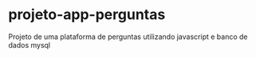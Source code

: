 # projeto-app-perguntas


Projeto de uma plataforma de perguntas utilizando javascript e banco de dados mysql
